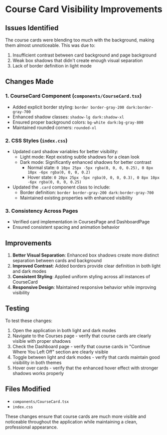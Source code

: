 # Course Card Visibility Improvements

## Issues Identified

The course cards were blending too much with the background, making them almost unnoticeable. This was due to:
1. Insufficient contrast between card background and page background
2. Weak box shadows that didn't create enough visual separation
3. Lack of border definition in light mode

## Changes Made

### 1. CourseCard Component (`components/CourseCard.tsx`)
- Added explicit border styling: `border border-gray-200 dark:border-gray-700`
- Enhanced shadow classes: `shadow-lg dark:shadow-xl`
- Ensured proper background colors: `bg-white dark:bg-gray-800`
- Maintained rounded corners: `rounded-xl`

### 2. CSS Styles (`index.css`)
- Updated card shadow variables for better visibility:
  - Light mode: Kept existing subtle shadows for a clean look
  - Dark mode: Significantly enhanced shadows for better contrast
    - Normal state: `0 10px 25px -5px rgba(0, 0, 0, 0.25), 0 8px 10px -6px rgba(0, 0, 0, 0.2)`
    - Hover state: `0 20px 25px -5px rgba(0, 0, 0, 0.3), 0 8px 10px -6px rgba(0, 0, 0, 0.25)`
- Updated the `.card` component class to include:
  - Border definition: `border border-gray-200 dark:border-gray-700`
  - Maintained existing properties with enhanced visibility

### 3. Consistency Across Pages
- Verified card implementation in CoursesPage and DashboardPage
- Ensured consistent spacing and animation behavior

## Improvements

1. **Better Visual Separation**: Enhanced box shadows create more distinct separation between cards and background
2. **Improved Contrast**: Added borders provide clear definition in both light and dark modes
3. **Consistent Styling**: Applied uniform styling across all instances of CourseCard
4. **Responsive Design**: Maintained responsive behavior while improving visibility

## Testing

To test these changes:

1. Open the application in both light and dark modes
2. Navigate to the Courses page - verify that course cards are clearly visible with proper shadows
3. Check the Dashboard page - verify that course cards in "Continue Where You Left Off" section are clearly visible
4. Toggle between light and dark modes - verify that cards maintain good visibility in both themes
5. Hover over cards - verify that the enhanced hover effect with stronger shadows works properly

## Files Modified

- `components/CourseCard.tsx`
- `index.css`

These changes ensure that course cards are much more visible and noticeable throughout the application while maintaining a clean, professional appearance.